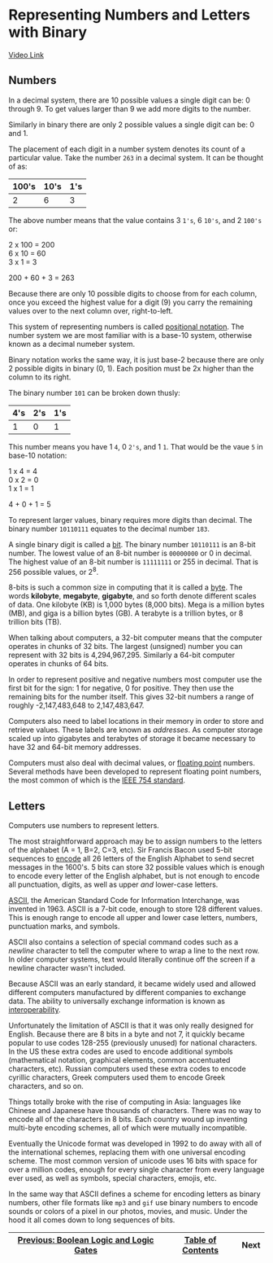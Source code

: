 # Representing Numbers and Letters with Binary
[Video Link](https://youtu.be/1GSjbWt0c9M)

## Numbers
In a decimal system, there are 10 possible values a single digit can be: 0 through 9. To get values larger than 9 we add more digits to the number.

Similarly in binary there are only 2 possible values a single digit can be: 0 and 1.

The placement of each digit in a number system denotes its count of a particular value. Take the number `263` in a decimal system. It can be thought of as:

| 100's | 10's | 1's |
| ----- | ---- | --- |
| 2     | 6    | 3   |

The above number means that the value contains 3 `1's`, 6 `10's`, and 2 `100's` or:

2 x 100 = 200<br/>
6 x 10  = 60<br/>
3 x 1   = 3<br/>

200 + 60 + 3 = 263

Because there are only 10 possible digits to choose from for each column, once you exceed the highest value for a digit (9) you carry the remaining values over to the next column over, right-to-left.

This system of representing numbers is called [positional notation](../glossary/README.md#positional-notation). The number system we are most familiar with is a base-10 system, otherwise known as a decimal numeber system.

Binary notation works the same way, it is just base-2 because there are only 2 possible digits in binary (0, 1). Each position must be 2x higher than the column to its right.

The binary number `101` can be broken down thusly:

| 4's | 2's | 1's |
| --- | --- | --- |
| 1   | 0   | 1   |

This number means you have 1 `4`, 0 `2's`, and 1 `1`. That would be the vaue `5` in base-10 notation:

1 x 4 = 4<br/>
0 x 2 = 0<br/>
1 x 1 = 1<br/>

4 + 0 + 1 = 5

To represent larger values, binary requires more digits than decimal. The binary number `10110111` equates to the decimal number `183`.

A single binary digit is called a [bit](../glossary/README.md#bit). The binary number `10110111` is an 8-bit number. The lowest value of an 8-bit number is `00000000` or 0 in decimal. The highest value of an 8-bit number is `11111111` or 255 in decimal. That is 256 possible values, or 2<sup>8</sup>.

8-bits is such a common size in computing that it is called a [byte](../glossary/README.md#byte). The words **kilobyte**, **megabyte**, **gigabyte**, and so forth denote different scales of data. One kilobyte (KB) is 1,000 bytes (8,000 bits). Mega is a million bytes (MB), and giga is a billion bytes (GB). A terabyte is a trillion bytes, or 8 trillion bits (TB).

When talking about computers, a 32-bit computer means that the computer operates in chunks of 32 bits. The largest (unsigned) number you can represent with 32 bits is 4,294,967,295. Similarly a 64-bit computer operates in chunks of 64 bits.

In order to represent positive and negative numbers most computer use the first bit for the sign: 1 for negative, 0 for positive. They then use the remaining bits for the number itself. This gives 32-bit numbers a range of roughly -2,147,483,648 to 2,147,483,647.

Computers also need to label locations in their memory in order to store and retrieve values. These labels are known as _addresses_. As computer storage scaled up into gigabytes and terabytes of storage it became necessary to have 32 and 64-bit memory addresses.

Computers must also deal with decimal values, or [floating point](../glossary/README.md#floating-point) numbers. Several methods have been developed to represent floating point numbers, the most common of which is the [IEEE 754 standard](https://en.wikipedia.org/wiki/IEEE_754).

## Letters
Computers use numbers to represent letters.

The most straightforward approach may be to assign numbers to the letters of the alphabet (A = 1, B=2, C=3, etc). Sir Francis Bacon used 5-bit sequences to [encode](https://en.wikipedia.org/wiki/Bacon%27s_cipher) all 26 letters of the English Alphabet to send secret messages in the 1600's. 5 bits can store 32 possible values which is enough to encode every letter of the English alphabet, but is not enough to encode all punctuation, digits, as well as upper _and_ lower-case letters.

[ASCII](https://en.wikipedia.org/wiki/ASCII), the American Standard Code for Information Interchange, was invented in 1963. ASCII is a 7-bit code, enough to store 128 different values. This is enough range to encode all upper and lower case letters, numbers, punctuation marks, and symbols.

ASCII also contains a selection of special command codes such as a _newline_ character to tell the computer where to wrap a line to the next row. In older computer systems, text would literally continue off the screen if a newline character wasn't included.

Because ASCII was an early standard, it became widely used and allowed different computers manufactured by different companies to exchange data. The ability to universally exchange information is known as [interoperability](../glossary/README.md#interoperability).

Unfortunately the limitation of ASCII is that it was only really designed for English. Because there are 8 bits in a byte and not 7, it quickly became popular to use codes 128-255 (previously unused) for national characters. In the US these extra codes are used to encode additional symbols (mathematical notation, graphical elements, common accentuated characters, etc). Russian computers used these extra codes to encode cyrillic characters, Greek computers used them to encode Greek characters, and so on.

Things totally broke with the rise of computing in Asia: languages like Chinese and Japanese have thousands of characters. There was no way to encode all of the characters in 8 bits. Each country wound up inventing multi-byte encoding schemes, all of which were mutually incompatible.

Eventually the Unicode format was developed in 1992 to do away with all of the international schemes, replacing them with one universal encoding scheme. The most common version of unicode uses 16 bits with space for over a million codes, enough for every single character from every language ever used, as well as symbols, special characters, emojis, etc.

In the same way that ASCII defines a scheme for encoding letters as binary numbers, other file formats like `mp3` and `gif` use binary numbers to encode sounds or colors of a pixel in our photos, movies, and music. Under the hood it all comes down to long sequences of bits.

| [Previous: Boolean Logic and Logic Gates](../03/README.md) | [Table of Contents](../README.md#table-of-contents) | Next |
| :--------------------------------------------------------: | :-------------------------------------------------: | :--: |
